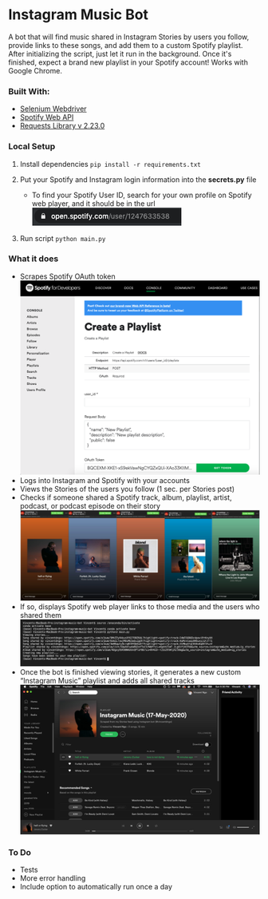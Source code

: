 # Instagram Music Bot
A bot that will find music shared in Instagram Stories by users you follow, provide links to these songs, and add them to a custom Spotify playlist. After initializing the script, just let it run in the background. Once it's finished, expect a brand new playlist in your Spotify account! Works with Google Chrome.

### Built With:
* [Selenium Webdriver]
* [Spotify Web API]
* [Requests Library v 2.23.0]

### Local Setup
1) Install dependencies
`pip install -r requirements.txt`

2) Put your Spotify and Instagram login information into the **secrets.py** file
    * To find your Spotify User ID, search for your own profile on Spotify web player, and it should be in the url
    ![alt text](images/spotify_userid.png)

3) Run script
`python main.py`

  [Selenium Webdriver]: <https://www.selenium.dev/documentation/en/webdriver/>
  [Spotify Web API]: <https://developer.spotify.com/documentation/web-api/>
  [Requests Library v 2.23.0]: <https://requests.readthedocs.io/en/master/>

### What it does
* Scrapes Spotify OAuth token
   ![alt text](images/spotify_token_example.png)
* Logs into Instagram and Spotify with your accounts
* Views the Stories of the users you follow (1 sec. per Stories post)
* Checks if someone shared a Spotify track, album, playlist, artist, podcast, or podcast episode on their story
   ![alt text](images/shared_music.png)
* If so, displays Spotify web player links to those media and the users who shared them
   ![alt text](images/bot_output.png)
* Once the bot is finished viewing stories, it generates a new custom “Instagram Music” playlist and adds all shared tracks 
   ![alt text](images/new_playlist.png)

### To Do
* Tests
* More error handling
* Include option to automatically run once a day
